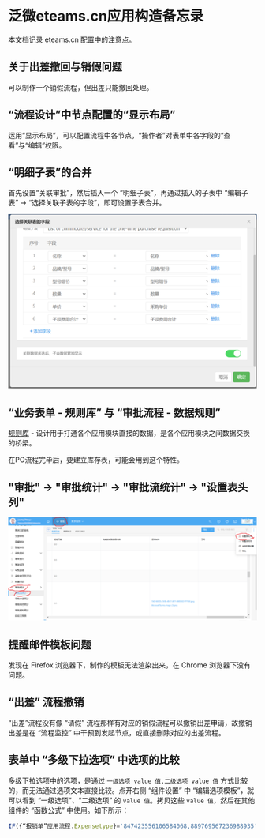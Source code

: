 # 泛微eteams.cn应用构造备忘录

本文档记录 eteams.cn 配置中的注意点。

## 关于出差撤回与销假问题

可以制作一个销假流程，但出差只能撤回处理。

## “流程设计”中节点配置的“显示布局”

运用“显示布局”，可以配置流程中各节点，“操作者”对表单中各字段的“查看”与“编辑”权限。

## “明细子表”的合并

首先设置“关联审批”，然后插入一个 “明细子表”，再通过插入的子表中 “编辑子表” -> “选择关联子表的字段”，即可设置子表合并。

![明细子表的合并](images/17_01.png)


## “业务表单 - 规则库” 与 “审批流程 - 数据规则”

[规则库](https://eteams.cn/help/4528939060366202859) - 设计用于打通各个应用模块直接的数据，是各个应用模块之间数据交换的桥梁。

在PO流程完毕后，要建立库存表，可能会用到这个特性。

## "审批" -> "审批统计" -> "审批流统计" -> "设置表头列"

!["审批流统计" -> "设置表头列"](images/eteams_instruction_01.png)

## 提醒邮件模板问题

发现在 Firefox 浏览器下，制作的模板无法渲染出来，在 Chrome 浏览器下没有问题。

## “出差” 流程撤销

“出差”流程没有像 “请假” 流程那样有对应的销假流程可以撤销出差申请，故撤销出差是在 “流程监控” 中干预到发起节点，或直接删除对应的出差流程。


## 表单中 “多级下拉选项” 中选项的比较


多级下拉选项中的选项，是通过 `一级选项 value 值,二级选项 value 值` 方式比较的，而无法通过选项文本直接比较。点开右侧 “组件设置” 中 “编辑选项模板”，就可以看到 “一级选项”、“二级选项” 的 `value 值`。拷贝这些 `value 值`，然后在其他组件的 “函数公式” 中使用。如下所示：

```javascript
IF({“报销单”应用流程.Expensetype}='847423556106584068,889769567236988935','','N')
```
